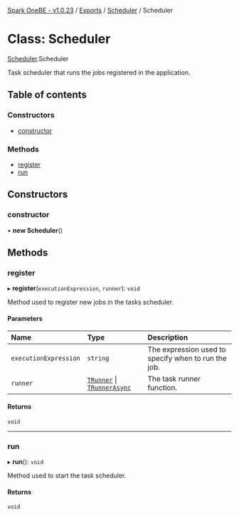 [Spark OneBE - v1.0.23](../README.md) / [Exports](../modules.md) / [Scheduler](../modules/Scheduler.md) / Scheduler

# Class: Scheduler

[Scheduler](../modules/Scheduler.md).Scheduler

Task scheduler that runs the jobs registered in the application.

## Table of contents

### Constructors

- [constructor](Scheduler.Scheduler-1.md#constructor)

### Methods

- [register](Scheduler.Scheduler-1.md#register)
- [run](Scheduler.Scheduler-1.md#run)

## Constructors

### constructor

• **new Scheduler**()

## Methods

### register

▸ **register**(`executionExpression`, `runner`): `void`

Method used to register new jobs in the tasks scheduler.

#### Parameters

| Name | Type | Description |
| :------ | :------ | :------ |
| `executionExpression` | `string` | The expression used to specify when to run the job. |
| `runner` | [`TRunner`](../modules/Scheduler_IScheduleDefinition.md#trunner) \| [`TRunnerAsync`](../modules/Scheduler_IScheduleDefinition.md#trunnerasync) | The task runner function. |

#### Returns

`void`

___

### run

▸ **run**(): `void`

Method used to start the task scheduler.

#### Returns

`void`
